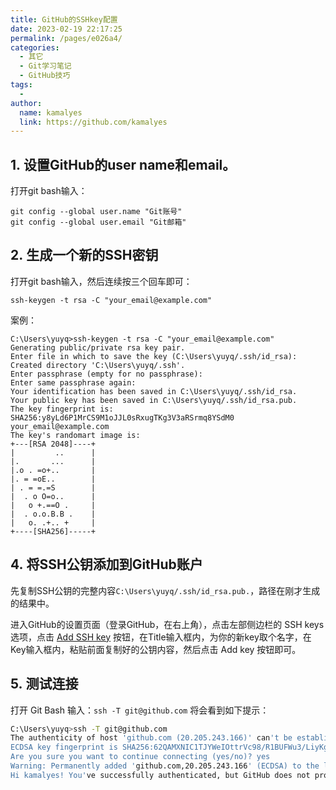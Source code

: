 ```yaml
---
title: GitHub的SSHkey配置
date: 2023-02-19 22:17:25
permalink: /pages/e026a4/
categories:
  - 其它
  - Git学习笔记
  - GitHub技巧
tags:
  - 
author: 
  name: kamalyes
  link: https://github.com/kamalyes
---
```

1. 设置GitHub的user name和email。
----------------------------

打开git bash输入：
```
git config --global user.name "Git账号"
git config --global user.email "Git邮箱"
```

2. 生成一个新的SSH密钥
--------------

打开git bash输入，然后连续按三个回车即可：
```
ssh-keygen -t rsa -C "your_email@example.com"
```
案例：
```
C:\Users\yuyq>ssh-keygen -t rsa -C "your_email@example.com"
Generating public/private rsa key pair.
Enter file in which to save the key (C:\Users\yuyq/.ssh/id_rsa):
Created directory 'C:\Users\yuyq/.ssh'.
Enter passphrase (empty for no passphrase):
Enter same passphrase again:
Your identification has been saved in C:\Users\yuyq/.ssh/id_rsa.
Your public key has been saved in C:\Users\yuyq/.ssh/id_rsa.pub.
The key fingerprint is:
SHA256:y8yLd6P1MrCS9M1oJJL0sRxugTKg3V3aRSrmq8YSdM0 your_email@example.com
The key's randomart image is:
+---[RSA 2048]----+
|         ..      |
|.       ...      |
|.o . =o+..       |
|. = =oE..        |
| . = =.=S        |
|  . o O=o..      |
|   o +.==O .     |
|  . o.o.B.B .    |
|   o. .+.. +     |
+----[SHA256]-----+
```

4. 将SSH公钥添加到GitHub账户
--------------------

先复制SSH公钥的完整内容`C:\Users\yuyq/.ssh/id_rsa.pub.`，路径在刚才生成的结果中。

进入GitHub的设置页面（登录GitHub，在右上角），点击左部侧边栏的 SSH keys 选项，点击 [Add SSH key](https://github.com/settings/ssh/new) 按钮，在Title输入框内，为你的新key取个名字，在Key输入框内，粘贴前面复制好的公钥内容，然后点击 Add key 按钮即可。

5. 测试连接
-------

打开 Git Bash 输入：`ssh -T git@github.com` 将会看到如下提示：
```bash
C:\Users\yuyq>ssh -T git@github.com
The authenticity of host 'github.com (20.205.243.166)' can't be established.
ECDSA key fingerprint is SHA256:62QAMXNIC1TJYWeIOttrVc98/R1BUFWu3/LiyKgUfQM.
Are you sure you want to continue connecting (yes/no)? yes
Warning: Permanently added 'github.com,20.205.243.166' (ECDSA) to the list of known hosts.
Hi kamalyes! You've successfully authenticated, but GitHub does not provide shell access.
```
